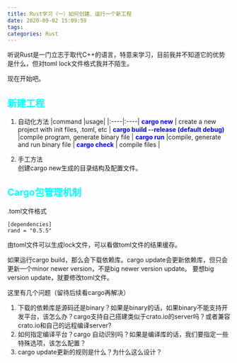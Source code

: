 ```yaml
---
title: Rust学习（一）如何创建、运行一个新工程
date: 2020-09-02 15:09:59
tags:
categories: Rust
---
```


听说Rust是一门立志于取代C++的语言，特意来学习，目前我并不知道它的优势是什么，但对toml lock文件格式我并不陌生。  

现在开始吧。  

## __<font color=0xFFFFFF>新建工程</font>__

1. 自动化方法 
   |command   |usage|
   |:----|:----|
   __<font color=blue>cargo new</font>__   | create a new project with init files, .toml, etc   |
    __<font color=blue>cargo build --release (default debug)</font>__  |compile program, generate binary file  |
    __<font color=blue>cargo run</font>__  |compile, generate and run binary file | 
    __<font color=blue>cargo check</font>__ | compile files |
    

2. 手工方法  
   创建cargo new生成的目录结构及配置文件。  

<!--more-->  

## __<font color=0xFFFFFF>Cargo包管理机制</font>__  

.toml文件格式  

    [dependencies]  
    rand = "0.5.5"

由toml文件可以生成lock文件，可以看做toml文件的结果缓存。  

如果运行cargo build，那么会下载依赖库。cargo update会更新依赖库，但只会更新一个minor newer version，不是big newer version update。 要想big version update，就要修改toml文件。 

这里有几个问题（留待后续看cargo再解决）  

1. 下载的依赖库是源码还是binary？如果是binary的话，如果binary不能支持开发平台，该怎么办？cargo支持自己搭建类似于crato.io的server吗？或者兼容crato.io和自己的远程编译server?
2. 如何指定编译平台？cargo 自动识别吗？如果是编译库的话，我们要指定一些特殊选项，该怎么配置？  
3. cargo update更新的规则是什么？为什么这么设计？


